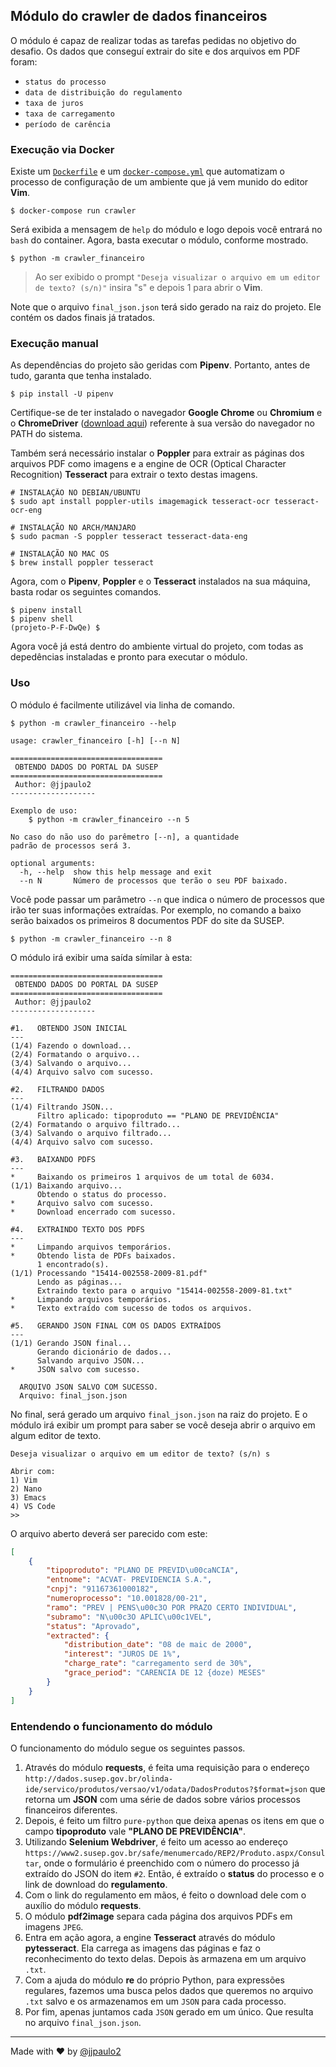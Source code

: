 ## Módulo do crawler de dados financeiros

O módulo é capaz de realizar todas as tarefas pedidas no objetivo do desafio. Os dados que conseguí extrair do site e dos arquivos em PDF foram:

- `status do processo`
- `data de distribuição do regulamento`
- `taxa de juros`
- `taxa de carregamento`
- `período de carência`

### Execução via Docker

Existe um [`Dockerfile`](./Dockerfile) e um [`docker-compose.yml`](./docker-compose.yml) que automatizam o processo de configuração de um ambiente que já vem munido do editor **Vim**.

```shell
$ docker-compose run crawler
```

Será exibida a mensagem de `help` do módulo e logo depois você entrará no `bash` do container. Agora, basta executar o módulo, conforme mostrado.

```shell
$ python -m crawler_financeiro
```

> Ao ser exibido o prompt `"Deseja visualizar o arquivo em um editor de texto? (s/n)"` insira "s" e depois 1 para abrir o **Vim**.

Note que o arquivo `final_json.json` terá sido gerado na raiz do projeto. Ele contém os dados finais já tratados.

### Execução manual

As dependências do projeto são geridas com **Pipenv**. Portanto, antes de tudo, garanta que tenha instalado.

```shell
$ pip install -U pipenv
```

Certifique-se de ter instalado o navegador **Google Chrome** ou **Chromium** e o **ChromeDriver** ([download aqui](https://chromedriver.chromium.org/downloads)) referente à sua versão do navegador no PATH do sistema.

Também será necessário instalar o **Poppler** para extrair as páginas dos arquivos PDF como imagens e a engine de OCR (Optical Character Recognition) **Tesseract** para extrair o texto destas imagens.

```shell
# INSTALAÇÃO NO DEBIAN/UBUNTU
$ sudo apt install poppler-utils imagemagick tesseract-ocr tesseract-ocr-eng

# INSTALAÇÃO NO ARCH/MANJARO
$ sudo pacman -S poppler tesseract tesseract-data-eng

# INSTALAÇÃO NO MAC OS
$ brew install poppler tesseract
```

Agora, com o **Pipenv**, **Poppler** e o **Tesseract** instalados na sua máquina, basta rodar os seguintes comandos.

```shell
$ pipenv install
$ pipenv shell
(projeto-P-F-DwQe) $
```

Agora você já está dentro do ambiente virtual do projeto, com todas as depedências instaladas e pronto para executar o módulo.

### Uso

O módulo é facilmente utilizável via linha de comando.

```shell
$ python -m crawler_financeiro --help

usage: crawler_financeiro [-h] [--n N]

==================================
 OBTENDO DADOS DO PORTAL DA SUSEP
==================================
 Author: @jjpaulo2
-------------------

Exemplo de uso:
    $ python -m crawler_financeiro --n 5

No caso do não uso do parêmetro [--n], a quantidade
padrão de processos será 3.

optional arguments:
  -h, --help  show this help message and exit
  --n N       Número de processos que terão o seu PDF baixado.
```

Você pode passar um parâmetro `--n` que indica o número de processos que irão ter suas informações extraídas. Por exemplo, no comando a baixo serão baixados os primeiros 8 documentos PDF do site da SUSEP.

```
$ python -m crawler_financeiro --n 8
```

O módulo irá exibir uma saída símilar à esta:

    ==================================
     OBTENDO DADOS DO PORTAL DA SUSEP
    ==================================
     Author: @jjpaulo2
    -------------------

    #1.   OBTENDO JSON INICIAL
    ---
    (1/4) Fazendo o download...
    (2/4) Formatando o arquivo...
    (3/4) Salvando o arquivo...
    (4/4) Arquivo salvo com sucesso.

    #2.   FILTRANDO DADOS
    ---
    (1/4) Filtrando JSON...
          Filtro aplicado: tipoproduto == "PLANO DE PREVIDÊNCIA"
    (2/4) Formatando o arquivo filtrado...
    (3/4) Salvando o arquivo filtrado...
    (4/4) Arquivo salvo com sucesso.

    #3.   BAIXANDO PDFS
    ---
    *     Baixando os primeiros 1 arquivos de um total de 6034.
    (1/1) Baixando arquivo...
          Obtendo o status do processo.
    *     Arquivo salvo com sucesso.
    *     Download encerrado com sucesso.

    #4.   EXTRAINDO TEXTO DOS PDFS
    ---
    *     Limpando arquivos temporários.
    *     Obtendo lista de PDFs baixados.
          1 encontrado(s).
    (1/1) Processando "15414-002558-2009-81.pdf"
          Lendo as páginas...
          Extraindo texto para o arquivo "15414-002558-2009-81.txt"
    *     Limpando arquivos temporários.
    *     Texto extraído com sucesso de todos os arquivos.

    #5.   GERANDO JSON FINAL COM OS DADOS EXTRAÍDOS
    ---
    (1/1) Gerando JSON final...
          Gerando dicionário de dados...
          Salvando arquivo JSON...
    *     JSON salvo com sucesso.

      ARQUIVO JSON SALVO COM SUCESSO.
      Arquivo: final_json.json

No final, será gerado um arquivo `final_json.json` na raiz do projeto. E o módulo irá exibir um prompt para saber se você deseja abrir o arquivo em algum editor de texto.

    Deseja visualizar o arquivo em um editor de texto? (s/n) s

    Abrir com:
    1) Vim
    2) Nano
    3) Emacs
    4) VS Code
    >> 

O arquivo aberto deverá ser parecido com este:

```json
[
    {
        "tipoproduto": "PLANO DE PREVID\u00caNCIA",
        "entnome": "ACVAT- PREVIDENCIA S.A.",
        "cnpj": "91167361000182",
        "numeroprocesso": "10.001828/00-21",
        "ramo": "PREV | PENS\u00c3O POR PRAZO CERTO INDIVIDUAL",
        "subramo": "N\u00c3O APLIC\u00c1VEL",
        "status": "Aprovado",
        "extracted": {
            "distribution_date": "08 de maic de 2000",
            "interest": "JUROS DE 1%",
            "charge_rate": "carregamento serd de 30%",
            "grace_period": "CARENCIA DE 12 {doze) MESES"
        }
    }
]
```

### Entendendo o funcionamento do módulo

O funcionamento do módulo segue os seguintes passos.

1. Através do módulo **requests**, é feita uma requisição para o endereço `http://dados.susep.gov.br/olinda-ide/servico/produtos/versao/v1/odata/DadosProdutos?$format=json` que retorna um **JSON** com uma série de dados sobre vários processos financeiros diferentes.
2. Depois, é feito um filtro `pure-python` que deixa apenas os itens em que o campo **tipoproduto** vale **"PLANO DE PREVIDÊNCIA"**.
3. Utilizando **Selenium Webdriver**, é feito um acesso ao endereço `https://www2.susep.gov.br/safe/menumercado/REP2/Produto.aspx/Consultar`, onde o formulário é preenchido com o número do processo já extraído do JSON do item `#2`. Então, é extraído o **status** do processo e o link de download do **regulamento**.
4. Com o link do regulamento em mãos, é feito o download dele com o auxílio do módulo **requests**.
5. O módulo **pdf2image** separa cada página dos arquivos PDFs em imagens `JPEG`.
6. Entra em ação agora, a engine **Tesseract** através do módulo **pytesseract**. Ela carrega as imagens das páginas e faz o reconhecimento do texto delas. Depois às armazena em um arquivo `.txt`.
7. Com a ajuda do módulo **re** do próprio Python, para expressões regulares, fazemos uma busca pelos dados que queremos no arquivo `.txt` salvo e os armazenamos em um `JSON` para cada processo.
8. Por fim, apenas juntamos cada `JSON` gerado em um único. Que resulta no arquivo `final_json.json`.

---
Made with :heart: by [@jjpaulo2](https://github.com/jjpaulo2)